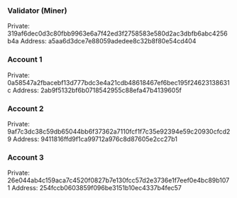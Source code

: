 ### Validator (Miner)
Private: 319af6dec0d3c80fbb9963e6a7f42ed3f2758583e580d2ac3dbfb6abc4256b4a
Address: a5aa6d3dce7e88059adedee8c32b8f80e54cd404

### Account 1
Private: 0a58547a2fbacebf13d777bdc3e4a21cdb48618467ef6bec195f24623138631c
Address: 2ab9f5132bf6b0718542955c88efa47b4139605f

### Account 2
Private: 9af7c3dc38c59db65044bb6f37362a7110fcf1f7c35e92394e59c20930cfcd29
Address: 9411816ffd9f1ca99712a976c8d87605e2cc27b1

### Account 3
Private: 26e044ab4c159aca7c4520f0827b7e130fcc57d2e3736e1f7eef0e4bc89b1071
Address: 254fccb0603859f096be3151b10ec4337b4fec57
